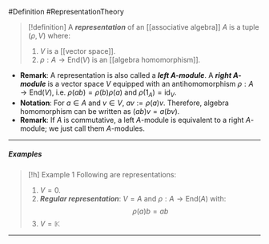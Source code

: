 #Definition #RepresentationTheory 

> [!definition]
> A ***representation*** of an [[associative algebra]] $A$ is a tuple $(\rho,V)$ where:
> 1. $V$ is a [[vector space]].
> 2. $\rho:A\to \text{End}(V)$ is an [[algebra homomorphism]].
- **Remark**: A representation is also called a ***left $A$-module***. A ***right $A$-module*** is a vector space $V$ equipped with an antihomomorphism $\rho:A\to \text{End}(V)$, i.e. $\rho(ab)=\rho(b)\rho(a)$ and $\rho(1_{A})=\text{id}_{V}$.
- **Notation**: For $a\in A$ and $v\in V$, $av:=\rho(a)v$. Therefore, algebra homomorphism can be written as $(ab)v=a(bv)$.
- **Remark**: If $A$ is commutative, a left $A$-module is equivalent to a right $A$-module; we just call them $A$-modules.
---
##### Examples
> [!h] Example 1
> Following are representations: 
> 1. $V=0$.
> 2. ***Regular representation***: $V=A$ and $\rho:A\to \text{End}(A)$ with: $$\rho(a)b=ab$$
> 3. $V=\mathbb{K}$
---
